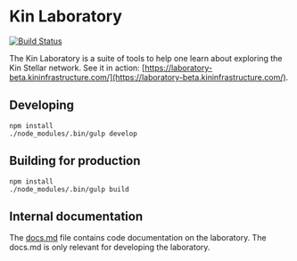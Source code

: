# Kin Laboratory

[![Build Status](https://travis-ci.org/kinecosystem/laboratory.svg)](https://travis-ci.org/kinecosystem/laboratory)

The Kin Laboratory is a suite of tools to help one learn about exploring the Kin Stellar network. 
See it in action: [https://laboratory-beta.kininfrastructure.com/](https://laboratory-beta.kininfrastructure.com/).

## Developing
```
npm install
./node_modules/.bin/gulp develop
```

## Building for production
```
npm install
./node_modules/.bin/gulp build
```

## Internal documentation
The [docs.md](./docs.md) file contains code documentation on the laboratory. The docs.md is only relevant for developing the laboratory.
